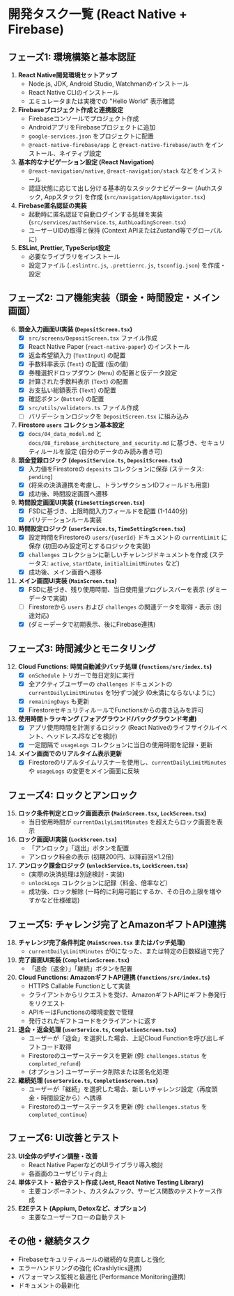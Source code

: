 # 開発タスク一覧 (React Native + Firebase)

## フェーズ1: 環境構築と基本認証

1.  **React Native開発環境セットアップ**
    *   Node.js, JDK, Android Studio, Watchmanのインストール
    *   React Native CLIのインストール
    *   エミュレータまたは実機での "Hello World" 表示確認
2.  **Firebaseプロジェクト作成と連携設定**
    *   Firebaseコンソールでプロジェクト作成
    *   AndroidアプリをFirebaseプロジェクトに追加
    *   `google-services.json` をプロジェクトに配置
    *   `@react-native-firebase/app` と `@react-native-firebase/auth` をインストール、ネイティブ設定
3.  **基本的なナビゲーション設定 (React Navigation)**
    *   `@react-navigation/native`, `@react-navigation/stack` などをインストール
    *   認証状態に応じて出し分ける基本的なスタックナビゲーター (Authスタック, Appスタック) を作成 (`src/navigation/AppNavigator.tsx`)
4.  **Firebase匿名認証の実装**
    *   起動時に匿名認証で自動ログインする処理を実装 (`src/services/authService.ts`, `AuthLoadingScreen.tsx`)
    *   ユーザーUIDの取得と保持 (Context APIまたはZustand等でグローバルに)
5.  **ESLint, Prettier, TypeScript設定**
    *   必要なライブラリをインストール
    *   設定ファイル (`.eslintrc.js`, `.prettierrc.js`, `tsconfig.json`) を作成・設定

## フェーズ2: コア機能実装（頭金・時間設定・メイン画面）

6.  **頭金入力画面UI実装 (`DepositScreen.tsx`)**
    *   [x] `src/screens/DepositScreen.tsx` ファイル作成
    *   [x] React Native Paper (`react-native-paper`) のインストール
    *   [x] 返金希望額入力 (`TextInput`) の配置
    *   [x] 手数料率表示 (`Text`) の配置 (仮の値)
    *   [x] 券種選択ドロップダウン (`Menu`) の配置と仮データ設定
    *   [x] 計算された手数料表示 (`Text`) の配置
    *   [x] お支払い総額表示 (`Text`) の配置
    *   [x] 確認ボタン (`Button`) の配置
    *   [x] `src/utils/validators.ts` ファイル作成
    *   [ ] バリデーションロジックを `DepositScreen.tsx` に組み込み
7.  **Firestore `users` コレクション基本設定**
    *   [x] `docs/04_data_model.md` と `docs/08_firebase_architecture_and_security.md` に基づき、セキュリティルールを設定 (自分のデータのみ読み書き可)
8.  **頭金登録ロジック (`depositService.ts`, `DepositScreen.tsx`)**
    *   [x] 入力値をFirestoreの `deposits` コレクションに保存 (ステータス: `pending`)
    *   [x] (将来の決済連携を考慮し、トランザクションIDフィールドも用意)
    *   [x] 成功後、時間設定画面へ遷移
9.  **時間設定画面UI実装 (`TimeSettingScreen.tsx`)**
    *   [x] FSDに基づき、上限時間入力フィールドを配置 (1-1440分)
    *   [x] バリデーションルール実装
10. **時間設定ロジック (`userService.ts`, `TimeSettingScreen.tsx`)**
    *   [x] 設定時間をFirestoreの `users/{userId}` ドキュメントの `currentLimit` に保存 (初回のみ設定可とするロジックを実装)
    *   [x] `challenges` コレクションに新しいチャレンジドキュメントを作成 (ステータス: `active`, `startDate`, `initialLimitMinutes` など)
    *   [x] 成功後、メイン画面へ遷移
11. **メイン画面UI実装 (`MainScreen.tsx`)**
    *   [x] FSDに基づき、残り使用時間、当日使用量プログレスバーを表示 (ダミーデータで実装)
    *   [ ] Firestoreから `users` および `challenges` の関連データを取得・表示 (別途対応)
    *   [x] (ダミーデータで初期表示、後にFirebase連携)

## フェーズ3: 時間減少とモニタリング

12. **Cloud Functions: 時間自動減少バッチ処理 (`functions/src/index.ts`)**
    *   [x] `onSchedule` トリガーで毎日定刻に実行
    *   [x] 全アクティブユーザーの `challenges` ドキュメントの `currentDailyLimitMinutes` を1分ずつ減少 (0未満にならないように)
    *   [x] `remainingDays` も更新
    *   [x] FirestoreセキュリティルールでFunctionsからの書き込みを許可
13. **使用時間トラッキング (フォアグラウンド/バックグラウンド考慮)**
    *   [x] アプリ使用時間を計測するロジック (React Nativeのライフサイクルイベント、ヘッドレスJSなどを検討)
    *   [x] 一定間隔で `usageLogs` コレクションに当日の使用時間を記録・更新
14. **メイン画面でのリアルタイム表示更新**
    *   [x] Firestoreのリアルタイムリスナーを使用し、`currentDailyLimitMinutes` や `usageLogs` の変更をメイン画面に反映

## フェーズ4: ロックとアンロック

15. **ロック条件判定とロック画面表示 (`MainScreen.tsx`, `LockScreen.tsx`)**
    *   当日使用時間が `currentDailyLimitMinutes` を超えたらロック画面を表示
16. **ロック画面UI実装 (`LockScreen.tsx`)**
    *   「アンロック」「退出」ボタンを配置
    *   アンロック料金の表示 (初期200円、以降前回×1.2倍)
17. **アンロック課金ロジック (`unlockService.ts`, `LockScreen.tsx`)**
    *   (実際の決済処理は別途検討・実装)
    *   `unlockLogs` コレクションに記録（料金、倍率など）
    *   成功後、ロック解除 (一時的に利用可能にするか、その日の上限を増やすかなど仕様確認)

## フェーズ5: チャレンジ完了とAmazonギフトAPI連携

18. **チャレンジ完了条件判定 (`MainScreen.tsx` またはバッチ処理)**
    *   `currentDailyLimitMinutes` が0になった、または特定の日数経過で完了
19. **完了画面UI実装 (`CompletionScreen.tsx`)**
    *   「退会（返金）」「継続」ボタンを配置
20. **Cloud Functions: AmazonギフトAPI連携 (`functions/src/index.ts`)**
    *   HTTPS Callable Functionとして実装
    *   クライアントからリクエストを受け、AmazonギフトAPIにギフト券発行をリクエスト
    *   APIキーはFunctionsの環境変数で管理
    *   発行されたギフトコードをクライアントに返す
21. **退会・返金処理 (`userService.ts`, `CompletionScreen.tsx`)**
    *   ユーザーが「退会」を選択した場合、上記Cloud Functionを呼び出しギフトコード取得
    *   Firestoreのユーザーステータスを更新 (例: `challenges.status` を `completed_refund`)
    *   (オプション) ユーザーデータ削除または匿名化処理
22. **継続処理 (`userService.ts`, `CompletionScreen.tsx`)**
    *   ユーザーが「継続」を選択した場合、新しいチャレンジ設定（再度頭金・時間設定から）へ誘導
    *   Firestoreのユーザーステータスを更新 (例: `challenges.status` を `completed_continue`)

## フェーズ6: UI改善とテスト

23. **UI全体のデザイン調整・改善**
    *   React Native PaperなどのUIライブラリ導入検討
    *   各画面のユーザビリティ向上
24. **単体テスト・結合テスト作成 (Jest, React Native Testing Library)**
    *   主要コンポーネント、カスタムフック、サービス関数のテストケース作成
25. **E2Eテスト (Appium, Detoxなど、オプション)**
    *   主要なユーザーフローの自動テスト

## その他・継続タスク

*   Firebaseセキュリティルールの継続的な見直しと強化
*   エラーハンドリングの強化 (Crashlytics連携)
*   パフォーマンス監視と最適化 (Performance Monitoring連携)
*   ドキュメントの最新化 